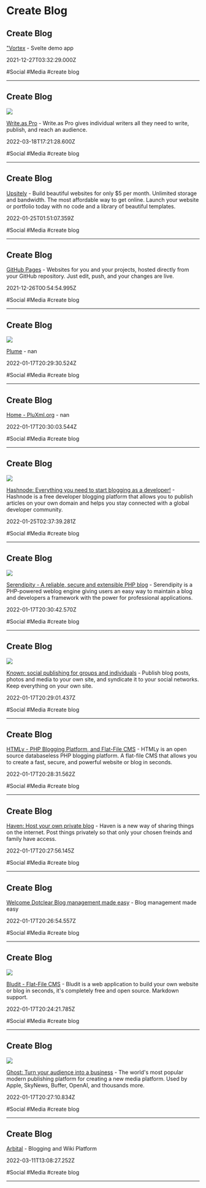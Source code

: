 # Create Blog

## Create Blog

["Vortex](https://dimension.dev/vortex?ref=producthunt) - Svelte demo app

2021-12-27T03:32:29.000Z

#Social #Media #create blog

---

## Create Blog

![](https://write.as/img/pro_og.png)

[Write.as Pro](https://write.as/pro) - Write.as Pro gives individual writers all they need to write, publish, and reach an audience.

2022-03-18T17:21:28.600Z

#Social #Media #create blog

---

## Create Blog

[Upsitely](https://www.upsitely.com/?ref=producthunt) - Build beautiful websites for only $5 per month. Unlimited storage and bandwidth. The most affordable way to get online. Launch your website or portfolio today with no code and a library of beautiful templates.

2022-01-25T01:51:07.359Z

#Social #Media #create blog

---

## Create Blog

[GitHub Pages](https://pages.github.com) - Websites for you and your projects, hosted directly from your GitHub repository. Just edit, push, and your changes are live.

2021-12-26T00:54:54.995Z

#Social #Media #create blog

---

## Create Blog

![](https://joinplu.me/images/og-logo.png)

[Plume](https://joinplu.me) - nan

2022-01-17T20:29:30.524Z

#Social #Media #create blog

---

## Create Blog

[Home - PluXml.org](https://pluxml.org) - nan

2022-01-17T20:30:03.544Z

#Social #Media #create blog

---

## Create Blog

![](https://cdn.hashnode.com/res/hashnode/image/upload/v1690992797538/a347f33e-bd02-4a82-b595-fc79f8cfd296.png?auto=compress)

[Hashnode: Everything you need to start blogging as a developer!](https://hashnode.com) - Hashnode is a free developer blogging platform that allows you to publish articles on your own domain and helps you stay connected with a global developer community.

2022-01-25T02:37:39.281Z

#Social #Media #create blog

---

## Create Blog

![](https://docs.s9y.org/img/s9y-opengraph.jpg)

[Serendipity - A reliable, secure and extensible PHP blog](https://docs.s9y.org) - Serendipity is a PHP-powered weblog engine giving users an easy way to maintain a blog and developers a framework with the power for professional applications.

2022-01-17T20:30:42.570Z

#Social #Media #create blog

---

## Create Blog

![](https://withknown.com/img/home/hero-desk.jpg)

[Known: social publishing for groups and individuals](https://withknown.com) - Publish blog posts, photos and media to your own site, and syndicate it to your social networks. Keep everything on your own site.

2022-01-17T20:29:01.437Z

#Social #Media #create blog

---

## Create Blog

[HTMLy - PHP Blogging Platform, and Flat-File CMS](https://www.htmly.com) - HTMLy is an open source databaseless PHP blogging platform. A flat-file CMS that allows you to create a fast, secure, and powerful website or blog in seconds.

2022-01-17T20:28:31.562Z

#Social #Media #create blog

---

## Create Blog

[Haven: Host your own private blog](https://havenweb.org/index.html) - Haven is a new way of sharing things on the internet.  Post things privately so that only your chosen freinds and family have access.

2022-01-17T20:27:56.145Z

#Social #Media #create blog

---

## Create Blog

[Welcome Dotclear Blog management made easy](https://dotclear.org) - Blog management made easy

2022-01-17T20:26:54.557Z

#Social #Media #create blog

---

## Create Blog

![](https://df6m0u2ovo2fu.cloudfront.net/images/bludit-facebook-cards.png)

[Bludit - Flat-File CMS](https://www.bludit.com) - Bludit is a web application to build your own website or blog in seconds, it's completely free and open source. Markdown support.

2022-01-17T20:24:21.785Z

#Social #Media #create blog

---

## Create Blog

![](https://ghost.org/images/meta/ghost.png)

[Ghost: Turn your audience into a business](https://ghost.org) - The world's most popular modern publishing platform for creating a new media platform. Used by Apple, SkyNews, Buffer, OpenAI, and thousands more.

2022-01-17T20:27:10.834Z

#Social #Media #create blog

---

## Create Blog

[Arbital](https://arbital.com) - Blogging and Wiki Platform

2022-03-11T13:08:27.252Z

#Social #Media #create blog

---
